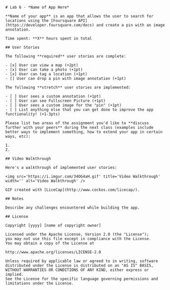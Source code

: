    # Lab 6 - *Name of App Here*
    
    **Name of your app** is an app that allows the user to search for locations using the [Foursquare API](https://developer.foursquare.com/docs) and create a pin with an image annotation.
    
    Time spent: **X** hours spent in total
    
    ## User Stories
    
    The following **required** user stories are complete:
    
    - [x] User can view a map (+2pt)
    - [x] User can take a photo (+1pt)
    - [x] User can tag a location (+1pt)
    - [] User can drop a pin with image annotation (+1pt)
    
    The following **stretch** user stories are implemented:
    
    - [ ] User sees a custom annotation (+1pt)
    - [ ] User can see Fullscreen Picture (+1pt)
    - [ ] User sees a custom image for the "pin" (+1pt)
    - [ ] List anything else that you can get done to improve the app functionality! (+1-3pts)
    
    Please list two areas of the assignment you'd like to **discuss further with your peers** during the next class (examples include better ways to implement something, how to extend your app in certain ways, etc):
    
    1.
    2.
    
    ## Video Walkthrough
    
    Here's a walkthrough of implemented user stories:
    
    <img src='https://i.imgur.com/34OG4aH.gif' title='Video Walkthrough' width='' alt='Video Walkthrough' />
    
    GIF created with [LiceCap](http://www.cockos.com/licecap/).
    
    ## Notes
    
    Describe any challenges encountered while building the app.
    
    ## License
    
    Copyright [yyyy] [name of copyright owner]
    
    Licensed under the Apache License, Version 2.0 (the "License");
    you may not use this file except in compliance with the License.
    You may obtain a copy of the License at
    
    http://www.apache.org/licenses/LICENSE-2.0
    
    Unless required by applicable law or agreed to in writing, software
    distributed under the License is distributed on an "AS IS" BASIS,
    WITHOUT WARRANTIES OR CONDITIONS OF ANY KIND, either express or implied.
    See the License for the specific language governing permissions and
    limitations under the License.
